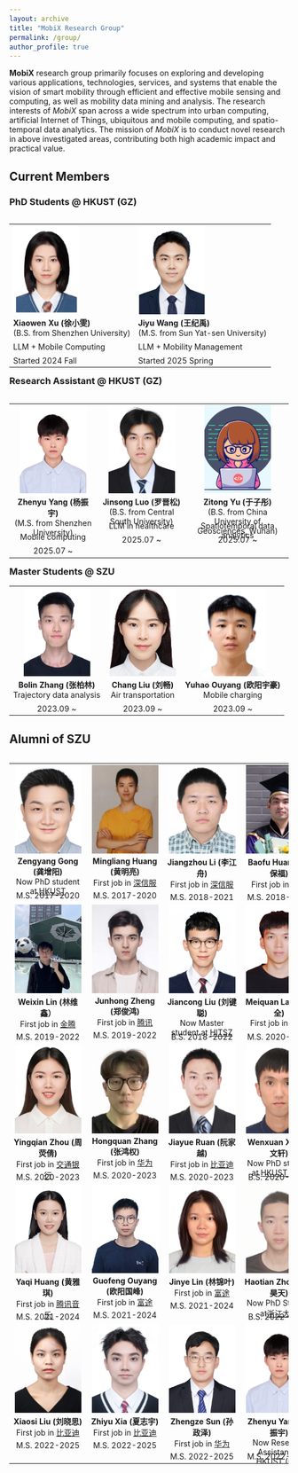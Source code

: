 ```yaml
---
layout: archive
title: "MobiX Research Group"
permalink: /group/
author_profile: true
---
```


<!--
{% include base_path %}

<div align=center>
  <img src="/images/group/bduc2023.jpg" width = "40%" height = "40%" alt="BDUC Group @ 2023" align="left" style="margin-right:10px; margin-top:10px" />
</div>

![BDUC Group](/images/group/bduc2021.jpg "BDUC Group")

**Big Data and Urban Computing (BDUC)** research group  is headed by Dr. Zhidan Liu, and is part of the [IoT research center](http://www.futurenet.ac.cn/), affiliated with [College of Computer Science and Software Engineering](https://csse.szu.edu.cn/), [Shenzhen Univerisity](https://www.szu.edu.cn/), China. The **BDUC** group focuses on exploring and developing various algorithms, applications, services, and systems that support the vision of smart city (e.g., smart mobility, smart health) through efficient and effective data sensing, processing, and analysis. The research interests of **BDUC** group span across a wide spectrum into urban computing, Internet of Things, mobile and pervasive sensing, crowdsourcing and crowdsensing, and big data analytics.  
-->

**MobiX** research group primarily focuses on exploring and developing various applications, technologies, services, and systems that enable the vision of smart mobility through efficient and effective mobile sensing and computing, as well as mobility data mining and analysis. The research interests of _MobiX_ span across a wide spectrum into urban computing, artificial Internet of Things, ubiquitous and mobile computing, and spatio-temporal data analytics. The mission of _MobiX_ is to conduct novel research in above investigated areas, contributing both high academic impact and practical value.

## Current Members
<style>
.container {
    width: 125px;
    height: 165px;
}

/* Resize images */
.container img {
    width: 120px;
    height: 160px;    
    object-fit: cover;
}
</style>

### PhD Students @ HKUST (GZ)

<div id="PhD">
  <table id="person_table_Master" align="left" cellspacing="25" frame=void style="border: none;">
    <tr class="member_tr" style="vertical-align: top;">
      <td class="member_card" align="left" style="border: none;">
        <div class="card_img_div"><div class="container"><img class="card_img" alt="Xiaowen" src="/images/group/xuxiaowen.png"></div></div>
        <div class="card_name"><b>Xiaowen Xu (徐小雯)</b></div>
        <div class="card_research_direction Master_tr_1" style="height: 25px;">(B.S. from Shenzhen University)</div>
        <div class="card_research_direction Master_tr_1" style="height: 25px;">LLM + Mobile Computing</div>
        <div class="card_info">Started 2024 Fall</div>
      </td>
      <td class="member_card" align="left" style="border: none;">
        <div class="card_img_div"><div class="container"><img class="card_img" alt="Xiaowen" src="/images/group/wangjiyu.jpg"></div></div>
        <div class="card_name"><b>Jiyu Wang (王纪禹)</b></div>
        <div class="card_research_direction Master_tr_1" style="height: 25px;">(M.S. from Sun Yat-sen University)</div>
        <div class="card_research_direction Master_tr_1" style="height: 25px;">LLM + Mobility Management</div>
        <div class="card_info">Started 2025 Spring</div>
      </td>
      </tr>    
  </table>
</div>

### Research Assistant @ HKUST (GZ)

<div id="RA">
<table id="person_table_Master" align="left" cellspacing="25" frame=void style="border: none;">
    <tr class="member_tr" style="vertical-align: top;">
      <td class="member_card" align="center" style="border: none;">
        <div class="card_img_div"><div class="container"><img class="card_img" alt="Zhenyu" src="/images/group/zhenyu.jpg"></div></div>
        <div class="card_name"><b>Zhenyu Yang (杨振宇)</b></div>
        <div class="card_research_direction Master_tr_1" style="height: 25px;">(M.S. from Shenzhen University)</div>
        <div class="card_research_direction Master_tr_1" style="height: 25px;">Mobile computing</div>
        <div class="card_info">2025.07 ~ </div>
      </td>
      <td class="member_card" align="center" style="border: none;">
        <div class="card_img_div"><div class="container"><img class="card_img" alt="Xiaosi" src="/images/group/jinsong.png"></div></div>
        <div class="card_name"><b>Jinsong Luo (罗晋松)</b></div>
        <div class="card_research_direction Master_tr_1" style="height: 25px;">(B.S. from Central South University)</div>
        <div class="card_research_direction Master_tr_1" style="height: 25px;">LLM in healthcare</div>
        <div class="card_info">2025.07 ~ </div>
      </td>
      <td class="member_card" align="center" style="border: none;">
        <div class="card_img_div"><div class="container"><img class="card_img" alt="Zhiyu" src="/images/group/girl.png"></div></div>
        <div class="card_name"><b>Zitong Yu (于子彤)</b></div>
        <div class="card_research_direction Master_tr_1" style="height: 25px;">(B.S. from China University of Geosciences, Wuhan)</div>
        <div class="card_research_direction Master_tr_1" style="height: 25px;">Spatiotemporal data analytics</div>
        <div class="card_info">2025.07 ~ </div>
      </td>     
    </tr>
  </table>
  </div>


### Master Students @ SZU

<div id="Master">
<table id="person_table_Master" align="center" cellspacing="25" frame=void style="border: none;">
<!--
    <tr class="member_tr" style="vertical-align: top;">
      <td class="member_card" align="center" style="border: none;">
        <div class="card_img_div"><div class="container"><img class="card_img" alt="Xiaosi" src="/images/group/xiaosi.jpg"></div></div>
        <div class="card_name"><b>Xiaosi Liu (刘晓思)</b></div><div class="card_research_direction Master_tr_1" style="height: 25px;">Mobile data generation</div>
        <div class="card_info">2022.09 ~ </div>
      </td>
      <td class="member_card" align="center" style="border: none;">
        <div class="card_img_div"><div class="container"><img class="card_img" alt="Zhiyu" src="/images/group/zhiyu.jpg"></div></div>
        <div class="card_name"><b>Zhiyu Xia (夏志宇)</b></div>
        <div class="card_research_direction Master_tr_1" style="height: 25px;">GNN & Traffic prediction</div>
        <div class="card_info">2022.09 ~ </div>
      </td>
      <td class="member_card" align="center" style="border: none;">
        <div class="card_img_div"><div class="container"><img class="card_img" alt="Zhengze" src="/images/group/zhengze.jpg"></div></div>
        <div class="card_name"><b>Zhengze Sun (孙政泽)</b></div>
        <div class="card_research_direction Master_tr_1" style="height: 25px;">Traffic flow prediction</div>
        <div class="card_info">2022.09 ~ </div>
      </td>
      <td class="member_card" align="center" style="border: none;">
        <div class="card_img_div"><div class="container"><img class="card_img" alt="Zhenyu" src="/images/group/zhenyu.jpg"></div></div>
        <div class="card_name"><b>Zhenyu Yang (杨振宇)</b></div>
        <div class="card_research_direction Master_tr_1" style="height: 25px;">Mobile computing</div>
        <div class="card_info">2022.09 ~ </div>
      </td>
    </tr>
-->
    <tr class="member_tr" style="vertical-align: top;">
      <td class="member_card" align="center" style="border: none;">
        <div class="card_img_div"><div class="container"><img class="card_img" alt="Bolin" src="/images/group/bolin.jpg"></div></div>
        <div class="card_name"><b>Bolin Zhang (张柏林)</b></div>        
        <div class="card_research_direction Master_tr_1" style="height: 25px;">Trajectory data analysis</div>
        <div class="card_info">2023.09 ~</div>
      </td>
      <td class="member_card" align="center" style="border: none;">
        <div class="card_img_div"><div class="container"><img class="card_img" alt="Zhengze" src="/images/group/liuchang.jpg"></div></div>
        <div class="card_name"><b>Chang Liu (刘畅)</b></div>
        <div class="card_research_direction Master_tr_1" style="height: 25px;">Air transportation</div>
        <div class="card_info">2023.09 ~</div>
      </td>
      <td class="member_card" align="center" style="border: none;">
        <div class="card_img_div"><div class="container"><img class="card_img" alt="Zhenyu" src="/images/group/yuhao.jpg"></div></div>
        <div class="card_name"><b>Yuhao Ouyang (欧阳宇豪)</b></div>
        <div class="card_research_direction Master_tr_1" style="height: 25px;">Mobile charging</div>
        <div class="card_info">2023.09 ~</div>
      </td>
    </tr>    
  </table>
</div>

<!--
### Undergraduate Students @ SZU

<div id="Undergraduate">
  <table id="person_table_Undergraduate" align="left" cellspacing="25" frame=void style="border: none;">
   <tr class="member_tr" style="vertical-align: top;">
      <td class="member_card" align="center" style="border: none;">
        <div class="card_img_div"><div class="container"><img class="card_img" alt="Haotian" src="/images/group/haotian.jpg"></div></div>
        <div class="card_name"><b>Haotian Zhong (钟昊天)</b></div>
        <div class="card_info">Started in 2022</div>
      </td>
      <td class="member_card" align="center" style="border: none;">
        <div class="card_img_div"><div class="container"><img class="card_img" alt="Xiaowen" src="/images/group/jiahao.jpg"></div></div>
        <div class="card_name"><b>Jiahao Liu (刘嘉豪)</b></div>
        <div class="card_info">Started in 2022</div>
      </td>
    </tr>    
  </table>
</div>
-->

## Alumni of SZU

<div id="Alumni">
<table id="person_table_Alumni" align="left" cellspacing="25" frame=void style="border: none;">
    <tr class="member_tr" style="vertical-align: top;">
      <td class="member_card" align="center" style="border: none;">
        <div class="card_img_div"><div class="container"><img class="card_img" alt="Zengyang" src="/images/group/zengyanggong.jpg"></div></div>
        <div class="card_name"><b>Zengyang Gong (龚增阳)</b></div>
        <div class="card_research_direction Master_tr_0" style="height: 25px;">Now PhD student at <a href="https://www.cse.ust.hk/">HKUST</a></div>
        <div class="card_info">M.S. 2017-2020</div>
      </td>
      <td class="member_card" align="center" style="border: none;">
        <div class="card_img_div"><div class="container"><img class="card_img" alt="Mingliang" src="/images/group/mingliang.jpg"></div></div>
        <div class="card_name"><b>Mingliang Huang (黄明亮)</b></div>
        <div class="card_research_direction Master_tr_0" style="height: 25px;">First job in <a href="https://www.sangfor.com/">深信服</a></div>
        <div class="card_info">M.S. 2017-2020</div>
      </td>
      <td class="member_card" id="link_card" align="center" style="border: none;">
        <div class="card_img_div"><div class="container"><img class="card_img" alt="Jiangzhou" src="/images/group/lijiangzhou.jpg"></div></div>
        <div class="card_name"><b>Jiangzhou Li (李江舟)</b></div>
        <div class="card_research_direction Master_tr_0" style="height: 25px;">First job in <a href="https://www.sangfor.com/">深信服</a></div>
        <div class="card_info">M.S. 2018-2021</div>
      </td>
      <td class="member_card" align="center" style="border: none;">
        <div class="card_img_div"><div class="container"><img class="card_img" alt="Baofu" src="/images/group/baofu-2.jpg"></div></div>
        <div class="card_name"><b>Baofu Huang (黄保福)</b></div>
        <div class="card_research_direction Master_tr_0" style="height: 25px;">First job in <a href="https://www.tencent.com/">腾讯</a></div>
        <div class="card_info">M.S. 2018-2021</div>
      </td>
    </tr>
    <tr class="member_tr" style="vertical-align: top;">
      <td class="member_card" align="center" style="border: none;">
        <div class="card_img_div"><div class="container"><img class="card_img" alt="Weixin" src="/images/group/weixin.jpg"></div></div>
        <div class="card_name"><b>Weixin Lin (林维鑫）</b></div>
        <div class="card_research_direction Master_tr_0" style="height: 25px;">First job in <a href="https://www.jintengtech.com/">金腾</a></div>
        <div class="card_info">M.S. 2019-2022</div>
      </td>
      <td class="member_card" align="center" style="border: none;">
        <div class="card_img_div"><div class="container"><img class="card_img" alt="Junhong" src="/images/group/zhengjunhong.jpg"></div></div>
        <div class="card_name"><b>Junhong Zheng (郑俊鸿)</b></div>
        <div class="card_research_direction Master_tr_0" style="height: 25px;">First job in <a href="https://www.tencent.com/">腾讯</a></div>
        <div class="card_info">M.S. 2019-2022</div>
      </td>
      <td class="member_card" align="center" style="border: none;">
        <div class="card_img_div"><div class="container"><img class="card_img" alt="Jiancong" src="/images/group/liujiancong.jpg"></div></div>
        <div class="card_name"><b>Jiancong Liu (刘键聪)</b></div>
        <div class="card_research_direction Master_tr_1" style="height: 25px;">Now Master student at <a href="https://www.hitsz.edu.cn/index.html">HITSZ</a></div>
        <div class="card_info">B.S. 2018-2022</div>
      </td>
      <td class="member_card" align="center" style="border: none;">
        <div class="card_img_div"><div class="container"><img class="card_img" alt="Meiquan" src="/images/group/meiquan.jpg"></div></div>
        <div class="card_name"><b>Meiquan Lai (赖美全)</b></div>
        <div class="card_research_direction Master_tr_0" style="height: 25px;">First job in <a href="https://en.sics.ac.cn/">SICS</a></div>
        <div class="card_info">M.S. 2020-2023</div>
      </td>
    </tr>
    <tr class="member_tr" style="vertical-align: top;">
      <td class="member_card" align="center" style="border: none;">
        <div class="card_img_div"><div class="container"><img class="card_img" alt="Yingqian" src="/images/group/yingqian.jpg"></div></div>
        <div class="card_name"><b>Yingqian Zhou (周荧倩)</b></div>
        <div class="card_research_direction Master_tr_0" style="height: 25px;">First job in <a href="http://www.bankcomm.com/BankCommSite/default.shtml">交通银行</a></div>
        <div class="card_info">M.S. 2020-2023</div>
      </td>
      <td class="member_card" align="center" id="link_card" style="border: none;">
        <div class="card_img_div"><div class="container"><img class="card_img" alt="Hongquan" src="/images/group/zhanghongquan.jpg"></div></div>
        <div class="card_name"><b>Hongquan Zhang (张鸿权)</b></div>
        <div class="card_research_direction Master_tr_0" style="height: 25px;">First job in <a href="https://www.huawei.com/en/">华为</a></div>
        <div class="card_info">M.S. 2020-2023</div>
      </td>
      <td class="member_card" align="center" style="border: none;">
        <div class="card_img_div"><div class="container"><img class="card_img" alt="Jiayue" src="/images/group/jiayue.jpg"></div></div>
        <div class="card_name"><b>Jiayue Ruan (阮家越)</b></div>
        <div class="card_research_direction Master_tr_0" style="height: 25px;">First job in <a href="https://www.byd.com/">比亚迪</a></div>
        <div class="card_info">M.S. 2020-2023</div>
      </td>
      <td class="member_card" align="center" style="border: none;">
        <div class="card_img_div"><div class="container"><img class="card_img" alt="Wenxuan" src="/images/group/wenxuan.jpg"></div></div>
        <div class="card_name"><b>Wenxuan Xia (夏文轩)</b></div>
        <div class="card_research_direction Master_tr_0" style="height: 25px;">Now PhD student at <a href="https://www.hkust-gz.edu.cn/">HKUST (GZ)</a></div>
        <div class="card_info">B.S. 2020-2022</div>
      </td>
    </tr>
        <tr class="member_tr" style="vertical-align: top;">
      <td class="member_card" align="center" style="border: none;">
        <div class="card_img_div"><div class="container"><img class="card_img" alt="Yaqi" src="/images/group/yaqi.jpg"></div></div>
        <div class="card_name"><b>Yaqi Huang (黄雅琪)</b></div>
        <div class="card_research_direction Master_tr_1" style="height: 25px;">First job in <a href="https://www.tencentmusic.com/">腾讯音乐</a></div>
        <div class="card_info">M.S. 2021-2024 </div>
      </td>
      <td class="member_card" align="center" style="border: none;">
        <div class="card_img_div"><div class="container"><img class="card_img" alt="Guofeng" src="/images/group/ouyangguofeng.jpg"></div></div>
        <div class="card_name"><b>Guofeng Ouyang (欧阳国峰)</b></div>
        <div class="card_research_direction Master_tr_1" style="height: 25px;">First job in <a href="https://www.futunn.com/">富途</a></div>
        <div class="card_info">M.S. 2021-2024</div>
      </td>
      <td class="member_card" align="center" style="border: none;">
        <div class="card_img_div"><div class="container"><img class="card_img" alt="Jinye" src="/images/group/linjinye.jpg"></div></div>
        <div class="card_name"><b>Jinye Lin (林锦叶)</b></div>
        <div class="card_research_direction Master_tr_1" style="height: 25px;">First job in <a href="https://www.futunn.com/">富途</a></div>
        <div class="card_info">M.S. 2021-2024</div>
      </td>
      <td class="member_card" align="center" style="border: none;"> 
        <div class="card_img_div"><div class="container"><img class="card_img" alt="Haotian" src="/images/group/haotian.jpg"></div></div>
        <div class="card_name"><b>Haotian Zhong (钟昊天)</b></div>
        <div class="card_research_direction Master_tr_1" style="height: 25px;">Now PhD Student at<a href="http://www.cs.zju.edu.cn/">浙江大学</a></div>
        <div class="card_info">B.S. 2022-2025</div>
      </td> 
    </tr>
        <tr class="member_tr" style="vertical-align: top;">
      <td class="member_card" align="center" style="border: none;">
        <div class="card_img_div"><div class="container"><img class="card_img" alt="Xiaosi" src="/images/group/xiaosi.jpg"></div></div>
        <div class="card_name"><b>Xiaosi Liu (刘晓思)</b>
        <div class="card_research_direction Master_tr_0" style="height: 25px;">First job in <a href="https://www.byd.com/">比亚迪</a></div>
        <div class="card_info">M.S. 2022-2025</div>
      </td>
      <td class="member_card" align="center" style="border: none;">
        <div class="card_img_div"><div class="container"><img class="card_img" alt="Zhiyu" src="/images/group/zhiyu.jpg"></div></div>
        <div class="card_name"><b>Zhiyu Xia (夏志宇)</b></div>
        <div class="card_research_direction Master_tr_0" style="height: 25px;">First job in <a href="https://www.byd.com/">比亚迪</a></div>
        <div class="card_info">M.S. 2022-2025</div>
      </td>
      <td class="member_card" align="center" style="border: none;">
        <div class="card_img_div"><div class="container"><img class="card_img" alt="Zhengze" src="/images/group/zhengze.jpg"></div></div>
        <div class="card_name"><b>Zhengze Sun (孙政泽)</b></div>
        <div class="card_research_direction Master_tr_0" style="height: 25px;">First job in <a href="https://www.huawei.com/en/">华为</a></div>
        <div class="card_info">M.S. 2022-2025</div>
      </td>
      <td class="member_card" align="center" style="border: none;">
        <div class="card_img_div"><div class="container"><img class="card_img" alt="Zhenyu" src="/images/group/zhenyu.jpg"></div></div>
        <div class="card_name"><b>Zhenyu Yang (杨振宇)</b></div>
        <div class="card_research_direction Master_tr_0" style="height: 25px;">Now Research Assistant at <a href="https://www.hkust-gz.edu.cn/">HKUST (GZ)</a></div>
        <div class="card_info">M.S. 2022-2025</div>
      </td>
    </tr>
</table>
</div>